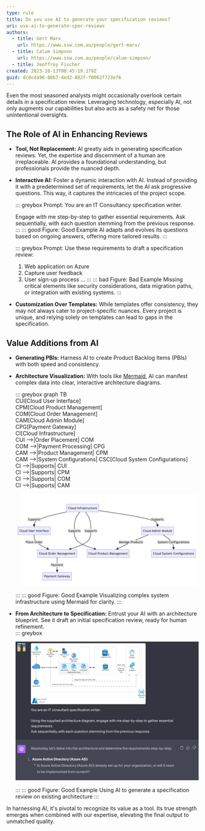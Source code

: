 ```yaml
---
type: rule
title: Do you use AI to generate your specification reviews?
uri: use-ai-to-generate-spec-reviews
authors:
  - title: Gert Marx
    url: https://www.ssw.com.au/people/gert-marx/
  - title: Calum Simpson
    url: https://www.ssw.com.au/people/calum-simpson/
  - title: Jeoffrey Fischer
created: 2023-10-13T00:45:19.179Z
guid: dcdcda96-80b7-4ed2-882f-f0062f723e76
---
```

Even the most seasoned analysts might occasionally overlook certain details in a specification review. Leveraging technology, especially AI, not only augments our capabilities but also acts as a safety net for those unintentional oversights.

<!--endintro-->

## The Role of AI in Enhancing Reviews

* **Tool, Not Replacement:** 
  AI greatly aids in generating specification reviews. Yet, the expertise and discernment of a human are irreplaceable. AI provides a foundational understanding, but professionals provide the nuanced depth.
* **Interactive AI:** 
  Foster a dynamic interaction with AI. Instead of providing it with a predetermined set of requirements, let the AI ask progressive questions. This way, it captures the intricacies of the project scope.

  ::: greybox
  Prompt:
  You are an IT Consultancy specification writer.

  Engage with me step-by-step to gather essential requirements. 
  Ask sequentially, with each question stemming from the previous response.
  :::
  ::: good Figure: Good Example
  AI adapts and evolves its questions based on ongoing answers, offering more tailored results.
  :::

  ::: greybox
  Prompt:
  Use these requirements to draft a specification review:

  1. Web application on Azure
  2. Capture user feedback
  3. User sign-up process
     ...
     :::
     ::: bad Figure: Bad Example
     Missing critical elements like security considerations, data migration paths, or integration with existing systems.
     :::
* **Customization Over Templates:** 
  While templates offer consistency, they may not always cater to project-specific nuances. Every project is unique, and relying solely on templates can lead to gaps in the specification.

## Value Additions from AI

* **Generating PBIs:** 
  Harness AI to create Product Backlog Items (PBIs) with both speed and consistency.
* **Architecture Visualization:** 
  With tools like [Mermaid](https://mermaid.js.org/), AI can manifest complex data into clear, interactive architecture diagrams.

  ::: greybox
  graph TB\
  CUI\[Cloud User Interface]\
  CPM\[Cloud Product Management]\
  COM\[Cloud Order Management]\
  CAM\[Cloud Admin Module]\
  CPG\[Payment Gateway]\
  CI\[Cloud Infrastructure]\
  CUI -->|Order Placement| COM\
  COM -->|Payment Processing| CPG\
  CAM -->|Product Management| CPM\
  CAM -->|System Configurations| CSC\[Cloud System Configurations]\
  CI -->|Supports| CUI\
  CI -->|Supports| CPM\
  CI -->|Supports| COM\
  CI -->|Supports| CAM

  ![](mermaid.jpg)


  :::
  ::: good Figure: Good Example
  Visualizing complex system infrastructure using Mermaid for clarity.
  :::
* **From Architecture to Specification:** 
  Entrust your AI with an architecture blueprint. See it draft an initial specification review, ready for human refinement.\
  ::: greybox


  ![](chatgpt_azure.jpg)


  :::
  ::: good Figure: Good Example
  Using AI to generate a specification review on existing architecture 
  :::

In harnessing AI, it's pivotal to recognize its value as a tool. Its true strength emerges when combined with our expertise, elevating the final output to unmatched quality.